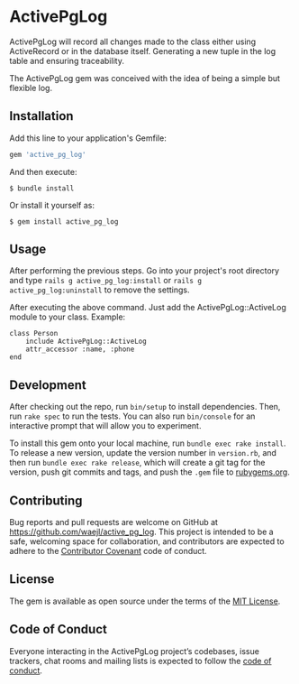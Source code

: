 # ActivePgLog

ActivePgLog will record all changes made to the class either using ActiveRecord or in the database itself. Generating a new tuple in the log table and ensuring traceability.

The ActivePgLog gem was conceived with the idea of ​​being a simple but flexible log.

## Installation

Add this line to your application's Gemfile:

```ruby
gem 'active_pg_log'
```

And then execute:

    $ bundle install

Or install it yourself as:

    $ gem install active_pg_log

## Usage

After performing the previous steps. Go into your project's root directory and type `rails g active_pg_log:install` or `rails g active_pg_log:uninstall` to remove the settings.

After executing the above command. Just add the ActivePgLog::ActiveLog module to your class. Example:

    class Person
        include ActivePgLog::ActiveLog
        attr_accessor :name, :phone
    end

## Development

After checking out the repo, run `bin/setup` to install dependencies. Then, run `rake spec` to run the tests. You can also run `bin/console` for an interactive prompt that will allow you to experiment.

To install this gem onto your local machine, run `bundle exec rake install`. To release a new version, update the version number in `version.rb`, and then run `bundle exec rake release`, which will create a git tag for the version, push git commits and tags, and push the `.gem` file to [rubygems.org](https://rubygems.org).

## Contributing

Bug reports and pull requests are welcome on GitHub at https://github.com/waejl/active_pg_log. This project is intended to be a safe, welcoming space for collaboration, and contributors are expected to adhere to the [Contributor Covenant](http://contributor-covenant.org) code of conduct.

## License

The gem is available as open source under the terms of the [MIT License](https://opensource.org/licenses/MIT).

## Code of Conduct

Everyone interacting in the ActivePgLog project’s codebases, issue trackers, chat rooms and mailing lists is expected to follow the [code of conduct](https://github.com/waejl/active_pg_log/blob/master/CODE_OF_CONDUCT.md).
